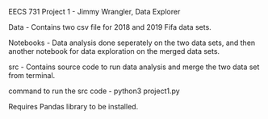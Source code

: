 EECS 731 Project 1 - Jimmy Wrangler, Data Explorer

Data - Contains two csv file for 2018 and 2019 Fifa data sets.

Notebooks - Data analysis done seperately on the two data sets, and then another notebook for data exploration on the merged data sets.

src - Contains source code to run data analysis and merge the two data set from terminal.

command to run the src code - python3 project1.py

Requires Pandas library to be installed.